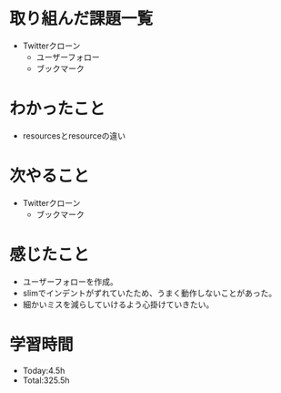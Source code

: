# 取り組んだ課題一覧
- Twitterクローン
  - ユーザーフォロー
  - ブックマーク
  
# わかったこと
- resourcesとresourceの違い
   
# 次やること
- Twitterクローン
  - ブックマーク

# 感じたこと
- ユーザーフォローを作成。
- slimでインデントがずれていたため、うまく動作しないことがあった。
- 細かいミスを減らしていけるよう心掛けていきたい。

# 学習時間
- Today:4.5h
- Total:325.5h
